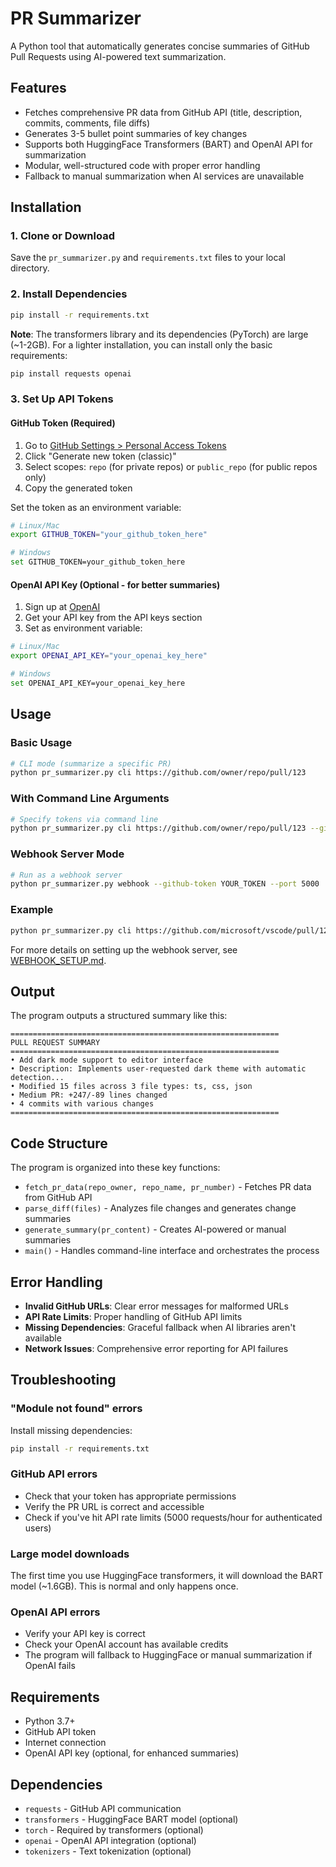 # PR Summarizer

A Python tool that automatically generates concise summaries of GitHub Pull Requests using AI-powered text summarization.

## Features

- Fetches comprehensive PR data from GitHub API (title, description, commits, comments, file diffs)
- Generates 3-5 bullet point summaries of key changes
- Supports both HuggingFace Transformers (BART) and OpenAI API for summarization
- Modular, well-structured code with proper error handling
- Fallback to manual summarization when AI services are unavailable

## Installation

### 1. Clone or Download

Save the `pr_summarizer.py` and `requirements.txt` files to your local directory.

### 2. Install Dependencies

```bash
pip install -r requirements.txt
```

**Note**: The transformers library and its dependencies (PyTorch) are large (~1-2GB). For a lighter installation, you can install only the basic requirements:

```bash
pip install requests openai
```

### 3. Set Up API Tokens

#### GitHub Token (Required)

1. Go to [GitHub Settings > Personal Access Tokens](https://github.com/settings/tokens)
2. Click "Generate new token (classic)"
3. Select scopes: `repo` (for private repos) or `public_repo` (for public repos only)
4. Copy the generated token

Set the token as an environment variable:

```bash
# Linux/Mac
export GITHUB_TOKEN="your_github_token_here"

# Windows
set GITHUB_TOKEN=your_github_token_here
```

#### OpenAI API Key (Optional - for better summaries)

1. Sign up at [OpenAI](https://platform.openai.com/)
2. Get your API key from the API keys section
3. Set as environment variable:

```bash
# Linux/Mac
export OPENAI_API_KEY="your_openai_key_here"

# Windows
set OPENAI_API_KEY=your_openai_key_here
```

## Usage

### Basic Usage

```bash
# CLI mode (summarize a specific PR)
python pr_summarizer.py cli https://github.com/owner/repo/pull/123
```

### With Command Line Arguments

```bash
# Specify tokens via command line
python pr_summarizer.py cli https://github.com/owner/repo/pull/123 --github-token YOUR_TOKEN --openai-key YOUR_OPENAI_KEY
```

### Webhook Server Mode

```bash
# Run as a webhook server
python pr_summarizer.py webhook --github-token YOUR_TOKEN --port 5000
```

### Example

```bash
python pr_summarizer.py cli https://github.com/microsoft/vscode/pull/12345
```

For more details on setting up the webhook server, see [WEBHOOK_SETUP.md](WEBHOOK_SETUP.md).

## Output

The program outputs a structured summary like this:

```
============================================================
PULL REQUEST SUMMARY
============================================================
• Add dark mode support to editor interface
• Description: Implements user-requested dark theme with automatic detection...
• Modified 15 files across 3 file types: ts, css, json
• Medium PR: +247/-89 lines changed
• 4 commits with various changes
============================================================
```

## Code Structure

The program is organized into these key functions:

- `fetch_pr_data(repo_owner, repo_name, pr_number)` - Fetches PR data from GitHub API
- `parse_diff(files)` - Analyzes file changes and generates change summaries
- `generate_summary(pr_content)` - Creates AI-powered or manual summaries
- `main()` - Handles command-line interface and orchestrates the process

## Error Handling

- **Invalid GitHub URLs**: Clear error messages for malformed URLs
- **API Rate Limits**: Proper handling of GitHub API limits
- **Missing Dependencies**: Graceful fallback when AI libraries aren't available
- **Network Issues**: Comprehensive error reporting for API failures

## Troubleshooting

### "Module not found" errors
Install missing dependencies:
```bash
pip install -r requirements.txt
```

### GitHub API errors
- Check that your token has appropriate permissions
- Verify the PR URL is correct and accessible
- Check if you've hit API rate limits (5000 requests/hour for authenticated users)

### Large model downloads
The first time you use HuggingFace transformers, it will download the BART model (~1.6GB). This is normal and only happens once.

### OpenAI API errors
- Verify your API key is correct
- Check your OpenAI account has available credits
- The program will fallback to HuggingFace or manual summarization if OpenAI fails

## Requirements

- Python 3.7+
- GitHub API token
- Internet connection
- OpenAI API key (optional, for enhanced summaries)

## Dependencies

- `requests` - GitHub API communication
- `transformers` - HuggingFace BART model (optional)
- `torch` - Required by transformers (optional)
- `openai` - OpenAI API integration (optional)
- `tokenizers` - Text tokenization (optional)